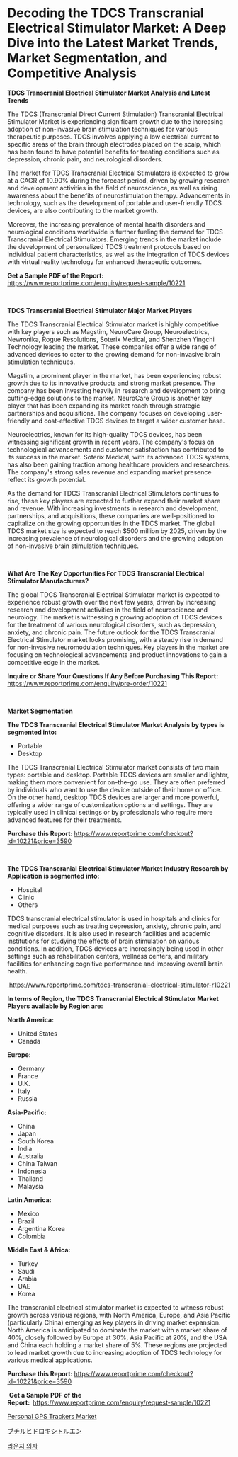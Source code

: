 <p><h1>Decoding the TDCS Transcranial Electrical Stimulator Market: A Deep Dive into the Latest Market Trends, Market Segmentation, and Competitive Analysis</h1></p><p><strong>TDCS Transcranial Electrical Stimulator Market Analysis and Latest Trends</strong></p>
<p><p>The TDCS (Transcranial Direct Current Stimulation) Transcranial Electrical Stimulator Market is experiencing significant growth due to the increasing adoption of non-invasive brain stimulation techniques for various therapeutic purposes. TDCS involves applying a low electrical current to specific areas of the brain through electrodes placed on the scalp, which has been found to have potential benefits for treating conditions such as depression, chronic pain, and neurological disorders.</p><p>The market for TDCS Transcranial Electrical Stimulators is expected to grow at a CAGR of 10.90% during the forecast period, driven by growing research and development activities in the field of neuroscience, as well as rising awareness about the benefits of neurostimulation therapy. Advancements in technology, such as the development of portable and user-friendly TDCS devices, are also contributing to the market growth.</p><p>Moreover, the increasing prevalence of mental health disorders and neurological conditions worldwide is further fueling the demand for TDCS Transcranial Electrical Stimulators. Emerging trends in the market include the development of personalized TDCS treatment protocols based on individual patient characteristics, as well as the integration of TDCS devices with virtual reality technology for enhanced therapeutic outcomes.</p></p>
<p><strong>Get a Sample PDF of the Report:&nbsp;</strong> <a href="https://www.reportprime.com/enquiry/request-sample/10221">https://www.reportprime.com/enquiry/request-sample/10221</a></p>
<p>&nbsp;</p>
<p><strong>TDCS Transcranial Electrical Stimulator Major Market Players</strong></p>
<p><p>The TDCS Transcranial Electrical Stimulator market is highly competitive with key players such as Magstim, NeuroCare Group, Neuroelectrics, Newronika, Rogue Resolutions, Soterix Medical, and Shenzhen Yingchi Technology leading the market. These companies offer a wide range of advanced devices to cater to the growing demand for non-invasive brain stimulation techniques.</p><p>Magstim, a prominent player in the market, has been experiencing robust growth due to its innovative products and strong market presence. The company has been investing heavily in research and development to bring cutting-edge solutions to the market. NeuroCare Group is another key player that has been expanding its market reach through strategic partnerships and acquisitions. The company focuses on developing user-friendly and cost-effective TDCS devices to target a wider customer base.</p><p>Neuroelectrics, known for its high-quality TDCS devices, has been witnessing significant growth in recent years. The company's focus on technological advancements and customer satisfaction has contributed to its success in the market. Soterix Medical, with its advanced TDCS systems, has also been gaining traction among healthcare providers and researchers. The company's strong sales revenue and expanding market presence reflect its growth potential.</p><p>As the demand for TDCS Transcranial Electrical Stimulators continues to rise, these key players are expected to further expand their market share and revenue. With increasing investments in research and development, partnerships, and acquisitions, these companies are well-positioned to capitalize on the growing opportunities in the TDCS market. The global TDCS market size is expected to reach $500 million by 2025, driven by the increasing prevalence of neurological disorders and the growing adoption of non-invasive brain stimulation techniques.</p></p>
<p>&nbsp;</p>
<p><strong>What Are The Key Opportunities For TDCS Transcranial Electrical Stimulator Manufacturers?</strong></p>
<p><p>The global TDCS Transcranial Electrical Stimulator market is expected to experience robust growth over the next few years, driven by increasing research and development activities in the field of neuroscience and neurology. The market is witnessing a growing adoption of TDCS devices for the treatment of various neurological disorders, such as depression, anxiety, and chronic pain. The future outlook for the TDCS Transcranial Electrical Stimulator market looks promising, with a steady rise in demand for non-invasive neuromodulation techniques. Key players in the market are focusing on technological advancements and product innovations to gain a competitive edge in the market.</p></p>
<p><strong>Inquire or Share Your Questions If Any Before Purchasing This Report:</strong> <a href="https://www.reportprime.com/enquiry/pre-order/10221">https://www.reportprime.com/enquiry/pre-order/10221</a></p>
<p>&nbsp;</p>
<p><strong>Market Segmentation</strong></p>
<p><strong>The TDCS Transcranial Electrical Stimulator Market Analysis by types is segmented into:</strong></p>
<p><ul><li>Portable</li><li>Desktop</li></ul></p>
<p><p>The TDCS Transcranial Electrical Stimulator market consists of two main types: portable and desktop. Portable TDCS devices are smaller and lighter, making them more convenient for on-the-go use. They are often preferred by individuals who want to use the device outside of their home or office. On the other hand, desktop TDCS devices are larger and more powerful, offering a wider range of customization options and settings. They are typically used in clinical settings or by professionals who require more advanced features for their treatments.</p></p>
<p><strong>Purchase this Report:&nbsp;</strong><a href="https://www.reportprime.com/checkout?id=10221&price=3590">https://www.reportprime.com/checkout?id=10221&price=3590</a></p>
<p>&nbsp;</p>
<p><strong>The TDCS Transcranial Electrical Stimulator Market Industry Research by Application is segmented into:</strong></p>
<p><ul><li>Hospital</li><li>Clinic</li><li>Others</li></ul></p>
<p><p>TDCS transcranial electrical stimulator is used in hospitals and clinics for medical purposes such as treating depression, anxiety, chronic pain, and cognitive disorders. It is also used in research facilities and academic institutions for studying the effects of brain stimulation on various conditions. In addition, TDCS devices are increasingly being used in other settings such as rehabilitation centers, wellness centers, and military facilities for enhancing cognitive performance and improving overall brain health.</p></p>
<p><a href="https://www.reportprime.com/tdcs-transcranial-electrical-stimulator-r10221">&nbsp;https://www.reportprime.com/tdcs-transcranial-electrical-stimulator-r10221</a></p>
<p><strong>In terms of Region, the TDCS Transcranial Electrical Stimulator Market Players available by Region are:</strong></p>
<p>
    <p> <strong> North America: </strong>
        <ul>
            <li>United States</li>
            <li>Canada</li>
        </ul>
        </p> 
    <p> <strong> Europe: </strong>
        <ul>
            <li>Germany</li>
            <li>France</li>
            <li>U.K.</li>
            <li>Italy</li>
            <li>Russia</li>
        </ul>
        </p> 
    <p> <strong> Asia-Pacific: </strong>
        <ul>
            <li>China</li>
            <li>Japan</li>
            <li>South Korea</li>
            <li>India</li>
            <li>Australia</li>
            <li>China Taiwan</li>
            <li>Indonesia</li>
            <li>Thailand</li>
            <li>Malaysia</li>
        </ul>
        </p> 
    <p> <strong> Latin America: </strong>
        <ul>
            <li>Mexico</li>
            <li>Brazil</li>
            <li>Argentina Korea</li>
            <li>Colombia</li>
        </ul>
        </p> 
    <p> <strong> Middle East & Africa: </strong>
        <ul>
            <li>Turkey</li>
            <li>Saudi</li>
            <li>Arabia</li>
            <li>UAE</li>
            <li>Korea</li>
        </ul>
    </p>
    </p>
<p><p>The transcranial electrical stimulator market is expected to witness robust growth across various regions, with North America, Europe, and Asia Pacific (particularly China) emerging as key players in driving market expansion. North America is anticipated to dominate the market with a market share of 40%, closely followed by Europe at 30%, Asia Pacific at 20%, and the USA and China each holding a market share of 5%. These regions are projected to lead market growth due to increasing adoption of TDCS technology for various medical applications.</p></p>
<p><strong>Purchase this Report: </strong><a href="https://www.reportprime.com/checkout?id=10221&price=3590">https://www.reportprime.com/checkout?id=10221&price=3590</a></p>
<p>&nbsp;<strong>Get a Sample PDF of the Report:&nbsp;&nbsp;</strong><a href="https://www.reportprime.com/enquiry/request-sample/10221">https://www.reportprime.com/enquiry/request-sample/10221</a></p>
<p><strong></strong></p>
<p><p><a href="https://noble-drawer-34c.notion.site/Analyzing-Personal-GPS-Trackers-Market-Global-Industry-Perspective-and-Forecast-2024-to-2031-61aa3bfd1fa84bd49e642c80f26ba50c">Personal GPS Trackers Market</a></p><p><a href="https://medium.com/@thomassandoval55/%E3%83%96%E3%83%81%E3%83%AB%E3%83%92%E3%83%89%E3%83%AD%E3%82%AD%E3%82%B7%E3%83%88%E3%83%AB%E3%82%A8%E3%83%B3%E5%B8%82%E5%A0%B4%E8%A6%8F%E6%A8%A1-%E5%B8%82%E5%A0%B4%E5%B1%95%E6%9C%9B%E3%81%8A%E3%82%88%E3%81%B3%E5%B8%82%E5%A0%B4%E4%BA%88%E6%B8%AC-2024%E5%B9%B4%E3%81%8B%E3%82%892031%E5%B9%B4-f510a63b4a13">ブチルヒドロキシトルエン</a></p><p><a href="https://github.com/jntpkh496620/Market-Research-Report-List-1/blob/main/373403721746.md">라운지 의자</a></p></p>